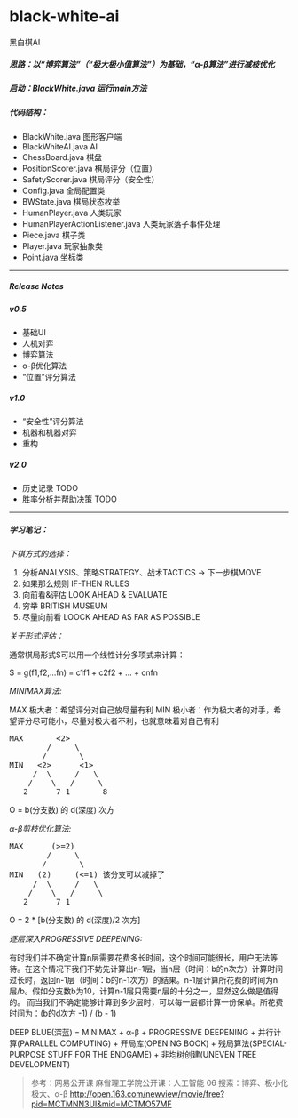 # black-white-ai
黑白棋AI

##### 思路：以“博弈算法”（“极大极小值算法”）为基础，“α-β算法”进行减枝优化

##### 启动：BlackWhite.java 运行main方法

##### 代码结构：
- BlackWhite.java 图形客户端
- BlackWhiteAI.java AI
- ChessBoard.java 棋盘
- PositionScorer.java 棋局评分（位置）
- SafetyScorer.java 棋局评分（安全性）
- Config.java 全局配置类
- BWState.java 棋局状态枚举
- HumanPlayer.java 人类玩家
- HumanPlayerActionListener.java 人类玩家落子事件处理
- Piece.java 棋子类
- Player.java 玩家抽象类
- Point.java 坐标类

---

##### Release Notes
##### v0.5 
- 基础UI
- 人机对弈
- 博弈算法
- α-β优化算法
- “位置”评分算法
##### v1.0
- “安全性”评分算法
- 机器和机器对弈
- 重构
##### v2.0
- 历史记录 TODO
- 胜率分析并帮助决策 TODO

---

##### 学习笔记：
*下棋方式的选择：*
1. 分析ANALYSIS、策略STRATEGY、战术TACTICS -> 下一步棋MOVE
2. 如果那么规则 IF-THEN RULES
3. 向前看&评估 LOOK AHEAD & EVALUATE
4. 穷举 BRITISH MUSEUM
5. 尽量向前看 LOOCK AHEAD AS FAR AS POSSIBLE

*关于形式评估：*

通常棋局形式S可以用一个线性计分多项式来计算：

S = g(f1,f2,...fn) = c1f1 + c2f2 + ... + cnfn

*MINIMAX算法:*

MAX 极大者：希望评分对自己放尽量有利
MIN 极小者：作为极大者的对手，希望评分尽可能小，尽量对极大者不利，也就意味着对自己有利

<pre>
MAX       <2>
        /     \
       /       \
MIN   <2>      <1>
     /  \     /   \
    /    \   /     \
   2      7 1       8
</pre>
O = b(分支数) 的 d(深度) 次方

*α-β剪枝优化算法:*

<pre>
MAX      (>=2)
        /     \
       /       \
MIN   (2)     (<=1) 该分支可以减掉了
     /  \     /   \
    /    \   /     \
   2      7 1       
</pre>
O = 2 * [b(分支数) 的 d(深度)/2 次方]

*逐层深入PROGRESSIVE DEEPENING:*

有时我们并不确定计算n层需要花费多长时间，这个时间可能很长，用户无法等待。在这个情况下我们不妨先计算出n-1层，当n层（时间：b的n次方）计算时间过长时，返回n-1层（时间：b的n-1次方）的结果。n-1层计算所花费的时间为n层/b。假如分支数b为10，计算n-1层只需要n层的十分之一，显然这么做是值得的。
而当我们不确定能够计算到多少层时，可以每一层都计算一份保单。所花费时间为：(b的d次方 -1) / (b - 1)

DEEP BLUE(深蓝) = MINIMAX + α-β + PROGRESSIVE DEEPENING + 并行计算(PARALLEL COMPUTING) + 开局库(OPENING BOOK) + 残局算法(SPECIAL-PURPOSE STUFF FOR THE ENDGAME) + 非均树创建(UNEVEN TREE DEVELOPMENT)

> 参考：网易公开课 麻省理工学院公开课：人工智能 06 搜索：博弈、极小化极大、α-β http://open.163.com/newview/movie/free?pid=MCTMNN3UI&mid=MCTMO57MF
